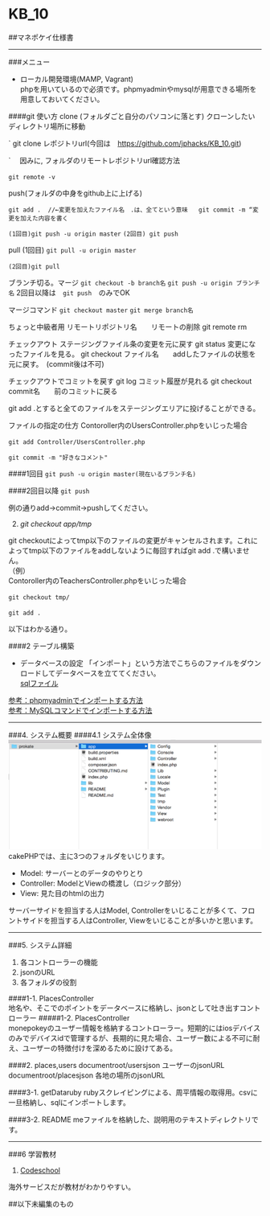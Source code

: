 # KB_10
##マネポケイ仕様書
***
###メニュー

 
- ローカル開発環境(MAMP, Vagrant)  
phpを用いているので必須です。phpmyadminやmysqlが用意できる場所を用意しておいてください。



####git 使い方
clone (フォルダごと自分のパソコンに落とす)
クローンしたいディレクトリ場所に移動

`
git clone レポジトリurl(今回は　https://github.com/jphacks/KB_10.git)

`
　因みに,
フォルダのリモートレポジトリurl確認方法　

`git remote -v`

push(フォルダの中身をgithub上に上げる)

`git add .  //←変更を加えたファイル名　.は、全てという意味   git commit -m “変更を加えた内容を書く`

`(1回目)git push -u origin master`
`(2回目) git push`

pull 
(1回目)
`git pull -u origin master`

`(2回目)git pull`

ブランチ切る。マージ
`git checkout -b branch名`
`git push -u origin ブランチ名`
2回目以降は　`git push`　のみでOK

マージコマンド
`git checkout master`
`git merge branch名`



ちょっと中級者用
リモートリポジトリ名　　リモートの削除
git remote rm 

チェックアウト
ステージングファイル条の変更を元に戻す
git status   変更になったファイルを見る。
git checkout ファイル名　　addしたファイルの状態を元に戻す。　(commit後は不可)

チェックアウトでコミットを戻す
git log  コミット履歴が見れる
git checkout commit名　　前のコミットに戻る


git add .とすると全てのファイルをステージングエリアに投げることができる。

ファイルの指定の仕方
Contoroller内のUsersController.phpをいじった場合  

`git add Controller/UsersController.php`

`git commit -m "好きなコメント"`

####1回目
`git push -u origin master(現在いるブランチ名)`

####2回目以降
`git push`

例の通りadd->commit->pushしてください。


2. _git checkout app/tmp_

git checkoutによってtmp以下のファイルの変更がキャンセルされます。これによってtmp以下のファイルをaddしないように毎回すればgit add .で構いません。  
（例）  
Contoroller内のTeachersController.phpをいじった場合  

`git checkout tmp/ `

`git add .`

以下はわかる通り。


####2 テーブル構築
- データベースの設定
「インポート」という方法でこちらのファイルをダウンロードしてデータベースを立ててください。   
[sqlファイル](requirements.sql)  

[参考：phpmyadminでインポートする方法](http://www.dbonline.jp/phpmyadmin/export-import/index3.html)  
[参考：MySQLコマンドでインポートする方法](http://qiita.com/rato303/items/2e614f23e5feee150ffc)

***

###4. システム概要
####4.1 システム全体像
![files](README/files.png)
cakePHPでは、主に3つのフォルダをいじります。

- Model: サーバーとのデータのやりとり
- Controller: ModelとViewの橋渡し（ロジック部分）
- View: 見た目のhtmlの出力

サーバーサイドを担当する人はModel, Controllerをいじることが多くて、フロントサイドを担当する人はController, Viewをいじることが多いかと思います。

***

###5. システム詳細
1. 各コントローラーの機能
2. jsonのURL
3. 各フォルダの役割

####1-1.  PlacesController  
地名や、そこでのポイントをデータベースに格納し、jsonとして吐き出すコントローラー
#####1-2. PlacesController  
monepokeyのユーザー情報を格納するコントローラー。短期的にはiosデバイスのみでデバイスidで管理するが、長期的に見た場合、ユーザー数による不可に耐え、ユーザーの特徴付けを深めるために設けてある。

####2. places,users
documentroot/usersjson ユーザーのjsonURL
  documentroot/placesjson 各地の場所のjsonURL
  
####3-1. getDataruby
    rubyスクレイピングによる、周平情報の取得用。csvに一旦格納し、sqlにインポートします。
    
####3-2. README
  meファイルを格納した、説明用のテキストディレクトリです。

***

###6 学習教材
1. [Codeschool](https://www.codeschool.com/)

海外サービスだが教材がわかりやすい。

##以下未編集のもの



